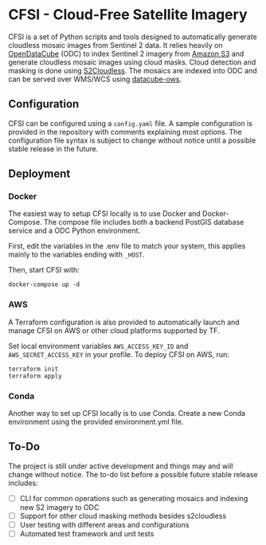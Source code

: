 # CFSI - Cloud-Free Satellite Imagery

CFSI is a set of Python scripts and tools designed to automatically generate cloudless mosaic images from Sentinel 2 data. It relies heavily on [OpenDataCube](https://www.opendatacube.org/) (ODC) to index Sentinel 2 imagery from [Amazon S3](https://registry.opendata.aws/sentinel-2/) and generate cloudless mosaic images using cloud masks. Cloud detection and masking is done using [S2Cloudless](https://github.com/sentinel-hub/sentinel2-cloud-detector). The mosaics are indexed into ODC and can be served over WMS/WCS using [datacube-ows](https://github.com/GispoCoding/datacube-ows).

## Configuration

CFSI can be configured using a `config.yaml` file. A sample configuration is provided in the repository with comments explaining most options. The configuration file syntax is subject to change without notice until a possible stable release in the future.

## Deployment

### Docker

The easiest way to setup CFSI locally is to use Docker and Docker-Compose. The compose file includes both a backend PostGIS database service and a ODC Python environment. 

First, edit the variables in the .env file to match your system, this applies mainly to the variables ending with `_HOST`.

Then, start CFSI with:
```shell
docker-compose up -d
```

### AWS

A Terraform configuration is also provided to automatically launch and manage CFSI on AWS or other cloud platforms supported by TF.

Set local environment variables `AWS_ACCESS_KEY_ID` and `AWS_SECRET_ACCESS_KEY` in your profile. To deploy CFSI on AWS, run:
```shell
terraform init
terraform apply
```

### Conda

Another way to set up CFSI locally is to use Conda. Create a new Conda environment using the provided environment.yml file.

## To-Do

The project is still under active development and things may and will change without notice. The to-do list before a possible future stable release includes:

- [ ] CLI for common operations such as generating mosaics and indexing new S2 imagery to ODC
- [ ] Support for other cloud masking methods besides s2cloudless
- [ ] User testing with different areas and configurations
- [ ] Automated test framework and unit tests
